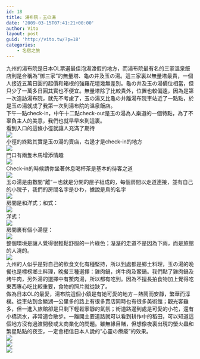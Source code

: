 ```yaml
---
id: 18
title: 湯布院﹣玉の湯
date: '2009-03-15T07:41:21+00:00'
author: Vito
layout: post
guid: 'http://vito.tw/?p=18'
categories:
    - 名宿之旅
---
```


九州的湯布院是日本OL票選最佳泡湯渡假的地方，而湯布院最有名的三家溫泉飯店則是合稱為”御三家”的無量塔、龜の井及玉の湯。這三家裏以無量塔最貴，一個人接近五萬日圓的起價和箱根的強羅花壇幾無差別。龜の井及玉の湯價位相當，但只少了一萬多日圓其實也不便宜。無量塔除了比較貴外，位置也較偏遠，因為是第一次造訪湯布院，就先不考慮了，玉の湯又比龜の井離湯布院車站近了一點點，於是玉の湯就成了我第一次到湯布院的溫泉飯店。  
下午一點check-in，中午十二點check-out是玉の湯為人樂道的一個特點，為了不辜負主人的美意，我們也就早早來到這裏。  
看到入口的這條小徑就讓人充滿了期待  
![](http://farm3.static.flickr.com/2178/2537098185_463a4fbd31.jpg?v=0)  
小徑的終點其實是玉の湯的賣店，右邊才是check-in的地方  
![](http://farm3.static.flickr.com/2357/2537907402_b8a2e9c44a.jpg?v=0)  
門口有兩隻木馬增添情趣  
![](http://farm3.static.flickr.com/2277/2537893012_6a76e27420.jpg?v=0)  
Check-in的時候請你坐著休息喝杯茶是基本的待客之道  
![](http://farm3.static.flickr.com/2361/2537836716_3d653517ee.jpg?v=0)  
玉の湯是由數間”離”－也就是分開的屋子組成的，每個房間以走道連接，並有自己的小院子，我們的房間名字是ひわ，據說是鳥的名字  
![](http://farm4.static.flickr.com/3072/2537880462_9face84b0e.jpg?v=0)  
房間是和洋式；和式：  
![](http://farm3.static.flickr.com/2119/2537840420_2897036d51.jpg?v=0)  
洋式：  
![](http://farm3.static.flickr.com/2269/2537862342_948d07d66d.jpg?v=0)  
房間裏有個小湯屋：  
![](http://farm3.static.flickr.com/2315/2537859164_c56734803a.jpg?v=0)  
整個環境是讓人覺得很輕鬆舒服的一片綠色；溼溼的走道不是因為下雨，而是旅館的人澆的。  
![](http://farm3.static.flickr.com/2166/2538109192_d1bb4f7023.jpg?v=0)  
九州的人似乎是對自己的飲食文化有種堅持，所以到處都是鄉土料理，玉の湯的晚餐也是標榜鄉土料理，晚餐三種選擇：雞肉鍋，烤牛肉及鱉鍋。我們點了雞肉鍋及烤牛肉，另外湯的選擇中有鱉肉湯，所以都有吃到。因為不擅長拍食物加上覺得吃東西專心吃比較重要，食物的照片就從缺了。  
做為日本OL的最愛，湯布院這個小鎮是有她可愛的地方－熱鬧而安靜，繁華而淳樸。從車站到金鱗湖一公里多的路上有很多賣店同時也有很多美術館；觀光客雖多，但一進入旅館卻是只剩下輕鬆寧靜的氣氛；街道路邊到處是可愛的小花，還有小橋流水，非常適合散步。一離開主要道路就可以看到耕作中的稻田，可以知道這個地方沒有過渡開發或太商業化的問題。雖無緣目賭，但想像夜裏出現的螢火蟲和繁星點點的夜空，一定會相信日本人說的”心靈の療瘉”的效果。  
![](http://farm3.static.flickr.com/2134/2552573197_cac6c50ee2.jpg?v=0)  
![](http://farm4.static.flickr.com/3069/2537197287_bf34557b97.jpg?v=0)  
![](http://farm4.static.flickr.com/3168/2537962968_95fbfce951.jpg?v=0)